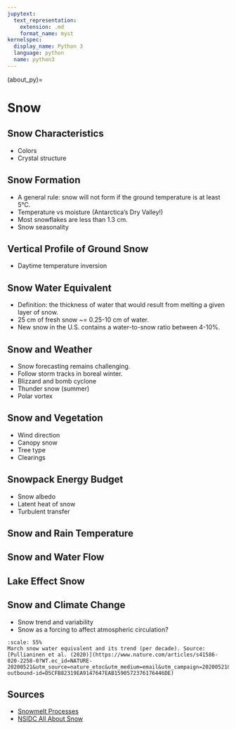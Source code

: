 ```yaml
---
jupytext:
  text_representation:
    extension: .md
    format_name: myst
kernelspec:
  display_name: Python 3
  language: python
  name: python3
---
```


(about_py)=

# Snow

## Snow Characteristics

- Colors
- Crystal structure

## Snow Formation

- A general rule: snow will not form if the ground temperature is at least 5°C.
- Temperature vs moisture (Antarctica’s Dry Valley!)
- Most snowflakes are less than 1.3 cm.
- Snow seasonality

## Vertical Profile of Ground Snow

- Daytime temperature inversion

## Snow Water Equivalent

- Definition: the thickness of water that would result from melting a given layer of snow.
- 25 cm of fresh snow ~= 0.25-10 cm of water.
- New snow in the U.S. contains a water-to-snow ratio between 4-10%.

## Snow and Weather

- Snow forecasting remains challenging.
- Follow storm tracks in boreal winter.
- Blizzard and bomb cyclone
- Thunder snow (summer)
- Polar vortex

## Snow and Vegetation

- Wind direction
- Canopy snow
- Tree type
- Clearings

## Snowpack Energy Budget

- Snow albedo
- Latent heat of snow
- Turbulent transfer

## Snow and Rain Temperature

## Snow and Water Flow

## Lake Effect Snow

## Snow and Climate Change

- Snow trend and variability
- Snow as a forcing to affect atmospheric circulation?

```{figure} /_static/lecture_specific/figures/snow_trend.png
:scale: 55%
March snow water equivalent and its trend (per decade). Source: [Pullianinen et al. (2020)](https://www.nature.com/articles/s41586-020-2258-0?WT.ec_id=NATURE-20200521&utm_source=nature_etoc&utm_medium=email&utm_campaign=20200521&sap-outbound-id=D5CFB82319EA9147647EAB1590572376176446DE)
```

## Sources

- [Snowmelt Processes](http://ftp.comet.ucar.edu/memory-stick/hydro/basic_int/snowmelt/index.htm)
- [NSIDC All About Snow](https://nsidc.org/cryosphere/snow)




